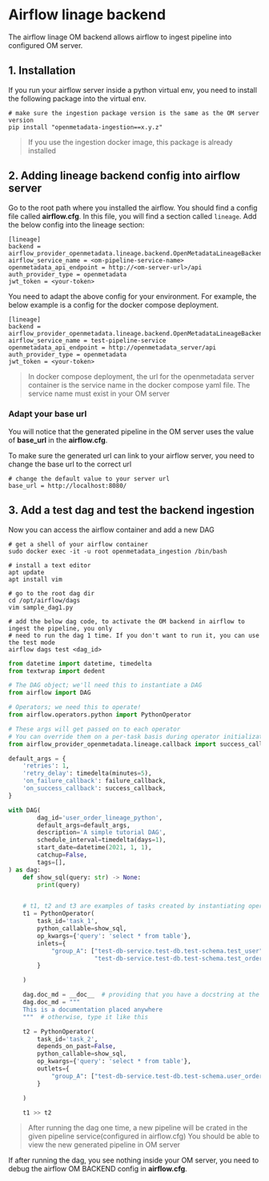 # Airflow linage backend

The airflow linage OM backend allows airflow to ingest pipeline into configured OM server.

## 1. Installation

If you run your airflow server inside a python virtual env, you need to install the following package into the virtual
env.

```shell
# make sure the ingestion package version is the same as the OM server version
pip install "openmetadata-ingestion==x.y.z"
```

> If you use the ingestion docker image, this package is already installed

## 2. Adding lineage backend config into airflow server

Go to the root path where you installed the airflow. You should find a config file called **airflow.cfg**.
In this file, you will find a section called `lineage`. Add the below config into the lineage section:

```text
[lineage]
backend = airflow_provider_openmetadata.lineage.backend.OpenMetadataLineageBackend
airflow_service_name = <om-pipeline-service-name>
openmetadata_api_endpoint = http://<om-server-url>/api
auth_provider_type = openmetadata
jwt_token = <your-token>
```

You need to adapt the above config for your environment. For example, the below example is a config for the docker compose
deployment.

```text
[lineage]
backend = airflow_provider_openmetadata.lineage.backend.OpenMetadataLineageBackend
airflow_service_name = test-pipeline-service
openmetadata_api_endpoint = http://openmetadata_server/api
auth_provider_type = openmetadata
jwt_token = <your-token>
```

> In docker compose deployment, the url for the openmetadata server container is the service name in the docker compose 
> yaml file. The service name must exist in your OM server

### Adapt your base url

You will notice that the generated pipeline in the OM server uses the value of **base_url** in the **airflow.cfg**.

To make sure the generated url can link to your airflow server, you need to change the base url to the correct url

```text
# change the default value to your server url
base_url = http://localhost:8080/
```

## 3. Add a test dag and test the backend ingestion

Now you can access the airflow container and add a new DAG


```shell
# get a shell of your airflow container
sudo docker exec -it -u root openmetadata_ingestion /bin/bash

# install a text editor
apt update
apt install vim

# go to the root dag dir
cd /opt/airflow/dags
vim sample_dag1.py

# add the below dag code, to activate the OM backend in airflow to ingest the pipeline, you only
# need to run the dag 1 time. If you don't want to run it, you can use the test mode
airflow dags test <dag_id>    
```

```python
from datetime import datetime, timedelta
from textwrap import dedent

# The DAG object; we'll need this to instantiate a DAG
from airflow import DAG

# Operators; we need this to operate!
from airflow.operators.python import PythonOperator

# These args will get passed on to each operator
# You can override them on a per-task basis during operator initialization
from airflow_provider_openmetadata.lineage.callback import success_callback, failure_callback

default_args = {
    'retries': 1,
    'retry_delay': timedelta(minutes=5),
    'on_failure_callback': failure_callback,
    'on_success_callback': success_callback,
}

with DAG(
        dag_id='user_order_lineage_python',
        default_args=default_args,
        description='A simple tutorial DAG',
        schedule_interval=timedelta(days=1),
        start_date=datetime(2021, 1, 1),
        catchup=False,
        tags=[],
) as dag:
    def show_sql(query: str) -> None:
        print(query)


    # t1, t2 and t3 are examples of tasks created by instantiating operators
    t1 = PythonOperator(
        task_id='task_1',
        python_callable=show_sql,
        op_kwargs={'query': 'select * from table'},
        inlets={
            "group_A": ["test-db-service.test-db.test-schema.test_user",
                        "test-db-service.test-db.test-schema.test_order"]
        }

    )

    dag.doc_md = __doc__  # providing that you have a docstring at the beginning of the DAG
    dag.doc_md = """
    This is a documentation placed anywhere
    """  # otherwise, type it like this

    t2 = PythonOperator(
        task_id='task_2',
        depends_on_past=False,
        python_callable=show_sql,
        op_kwargs={'query': 'select * from table'},
        outlets={
            "group_A": ["test-db-service.test-db.test-schema.user_order_cube"]
        }

    )

    t1 >> t2
```

> After running the dag one time, a new pipeline will be crated in the given pipeline service(configured in airflow.cfg)
> You should be able to view the new generated pipeline in OM server
> 
If after running the dag, you see nothing inside your OM server, you need to debug the airflow OM BACKEND
config in **airflow.cfg**.